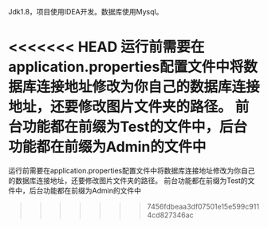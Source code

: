 Jdk1.8，项目使用IDEA开发。数据库使用Mysql。

<<<<<<< HEAD
运行前需要在application.properties配置文件中将数据库连接地址修改为你自己的数据库连接地址，还要修改图片文件夹的路径。 前台功能都在前缀为Test的文件中，后台功能都在前缀为Admin的文件中
=======
运行前需要在application.properties配置文件中将数据库连接地址修改为你自己的数据库连接地址，还要修改图片文件夹的路径。
前台功能都在前缀为Test的文件中，后台功能都在前缀为Admin的文件中
>>>>>>> 7456fdbeaa3df07501e15e599c9114cd827346ac
